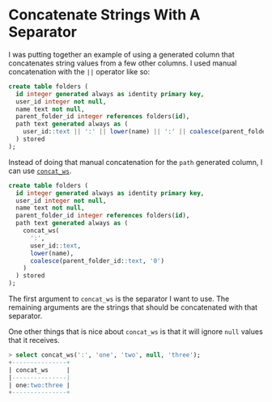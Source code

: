 # Concatenate Strings With A Separator

I was putting together an example of using a generated column that concatenates
string values from a few other columns. I used manual concatenation with the
`||` operator like so:

```sql
create table folders (
  id integer generated always as identity primary key,
  user_id integer not null,
  name text not null,
  parent_folder_id integer references folders(id),
  path text generated always as (
    user_id::text || ':' || lower(name) || ':' || coalesce(parent_folder_id::text, '0')
  ) stored
);
```

Instead of doing that manual concatenation for the `path` generated column, I
can use
[`concat_ws`](https://www.postgresql.org/docs/current/functions-string.html).

```sql
create table folders (
  id integer generated always as identity primary key,
  user_id integer not null,
  name text not null,
  parent_folder_id integer references folders(id),
  path text generated always as (
    concat_ws(
      ':',
      user_id::text,
      lower(name),
      coalesce(parent_folder_id::text, '0')
    )
  ) stored
);
```

The first argument to `concat_ws` is the separator I want to use. The remaining
arguments are the strings that should be concatenated with that separator.

One other things that is nice about `concat_ws` is that it will ignore `null`
values that it receives.

```sql
> select concat_ws(':', 'one', 'two', null, 'three');
+---------------+
| concat_ws     |
|---------------|
| one:two:three |
+---------------+
```

